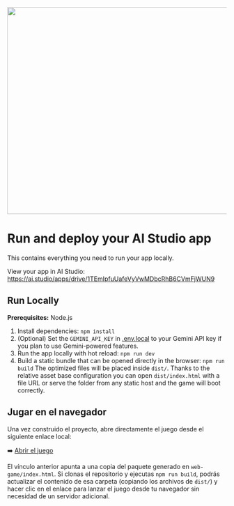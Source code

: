 <div align="center">
<img width="1200" height="475" alt="GHBanner" src="https://github.com/user-attachments/assets/0aa67016-6eaf-458a-adb2-6e31a0763ed6" />
</div>

# Run and deploy your AI Studio app

This contains everything you need to run your app locally.

View your app in AI Studio: https://ai.studio/apps/drive/1TEmIpfuUafeVyVwMDbcRhB6CVmFjWUN9

## Run Locally

**Prerequisites:**  Node.js


1. Install dependencies:
   `npm install`
2. (Optional) Set the `GEMINI_API_KEY` in [.env.local](.env.local) to your Gemini API key if you plan to use Gemini-powered features.
3. Run the app locally with hot reload:
   `npm run dev`
4. Build a static bundle that can be opened directly in the browser:
   `npm run build`
   The optimized files will be placed inside `dist/`. Thanks to the relative asset base configuration you can open `dist/index.html` with a file URL or serve the folder from any static host and the game will boot correctly.

## Jugar en el navegador

Una vez construido el proyecto, abre directamente el juego desde el siguiente enlace local:

➡️ [Abrir el juego](./web-game/index.html)

El vínculo anterior apunta a una copia del paquete generado en `web-game/index.html`. Si clonas el repositorio y ejecutas `npm run build`, podrás actualizar el contenido de esa carpeta (copiando los archivos de `dist/`) y hacer clic en el enlace para lanzar el juego desde tu navegador sin necesidad de un servidor adicional.
